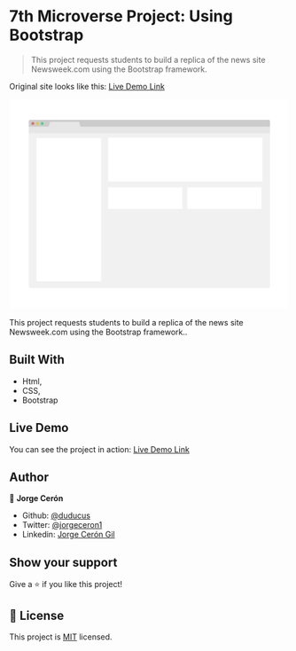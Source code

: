 # 7th Microverse Project: Using Bootstrap

> This project requests students to build a replica of the news site Newsweek.com using the Bootstrap framework.

Original site looks like this:
[Live Demo Link](https://newsweek.com)



![screenshot](./app_screenshot.png)

This project requests students to build a replica of the news site Newsweek.com using the Bootstrap framework..

## Built With

- Html,
- CSS,
- Bootstrap

## Live Demo

You can see the project in action:
[Live Demo Link](https://rawcdn.githack.com/duducus/Responsive-Design-and-CSS-Frameworks---Part-2/b22e032947ef2c10ee02c32aa10e3137a229abea/index.html)


## Author

👤 **Jorge Cerón**

- Github: [@duducus](https://github.com/githubhandle)
- Twitter: [@jorgeceron1](https://twitter.com/twitterhandle)
- Linkedin: [Jorge Cerón Gil](https://linkedin.com/linkedinhandle)

## Show your support

Give a ⭐️ if you like this project!

## 📝 License

This project is [MIT](lic.url) licensed.
